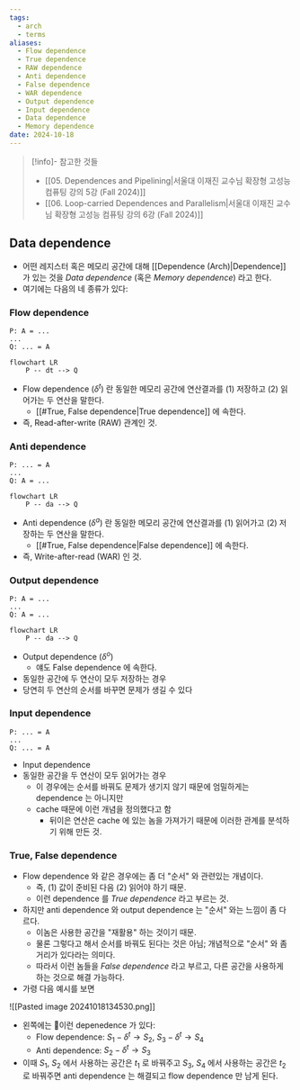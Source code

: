```yaml
---
tags:
  - arch
  - terms
aliases:
  - Flow dependence
  - True dependence
  - RAW dependence
  - Anti dependence
  - False dependence
  - WAR dependence
  - Output dependence
  - Input dependence
  - Data dependence
  - Memory dependence
date: 2024-10-18
---
```

> [!info]- 참고한 것들
> - [[05. Dependences and Pipelining|서울대 이재진 교수님 확장형 고성능 컴퓨팅 강의 5강 (Fall 2024)]]
> - [[06. Loop-carried Dependences and Parallelism|서울대 이재진 교수님 확장형 고성능 컴퓨팅 강의 6강 (Fall 2024)]]

## Data dependence

- 어떤 레지스터 혹은 메모리 공간에 대해 [[Dependence (Arch)|Dependence]] 가 있는 것을 *Data dependence* (혹은 *Memory dependence*) 라고 한다.
- 여기에는 다음의 네 종류가 있다:

### Flow dependence

```
P: A = ...
...
Q: ... = A
```

```mermaid
flowchart LR
	P -- dt --> Q
```

- Flow dependence ($\delta^{t}$) 란 동일한 메모리 공간에 연산결과를 (1) 저장하고 (2) 읽어가는 두 연산을 말한다.
	- [[#True, False dependence|True dependence]] 에 속한다.
- 즉, Read-after-write (RAW) 관계인 것.

### Anti dependence

```
P: ... = A
...
Q: A = ...
```

```mermaid
flowchart LR
	P -- da --> Q
```

- Anti dependence ($\delta^{a}$) 란 동일한 메모리 공간에 연산결과를 (1) 읽어가고 (2) 저장하는 두 연산을 말한다.
	- [[#True, False dependence|False dependence]] 에 속한다.
- 즉, Write-after-read (WAR) 인 것.

### Output dependence

```
P: A = ...
...
Q: A = ...
```

```mermaid
flowchart LR
	P -- da --> Q
```

- Output dependence ($\delta^{o}$)
	- 얘도 False dependence 에 속한다.
- 동일한 공간에 두 연산이 모두 저장하는 경우
- 당연히 두 연산의 순서를 바꾸면 문제가 생길 수 있다

### Input dependence

```
P: ... = A
...
Q: ... = A
```

- Input dependence
- 동일한 공간을 두 연산이 모두 읽어가는 경우
	- 이 경우에는 순서를 바꿔도 문제가 생기지 않기 때문에 엄밀하게는 dependence 는 아니지만
	- cache 때문에 이런 개념을 정의했다고 함
		- 뒤이은 연산은 cache 에 있는 놈을 가져가기 때문에 이러한 관계를 분석하기 위해 만든 것.

### True, False dependence

- Flow dependence 와 같은 경우에는 좀 더 "순서" 와 관련있는 개념이다.
	- 즉, (1) 값이 준비된 다음 (2) 읽어야 하기 때문.
	- 이런 dependence 를 *True dependence* 라고 부르는 것.
- 하지만 anti dependence 와 output dependence 는 "순서" 와는 느낌이 좀 다르다.
	- 이놈은 사용한 공간을 "재활용" 하는 것이기 때문.
	- 물론 그렇다고 해서 순서를 바꿔도 된다는 것은 아님; 개념적으로 "순서" 와 좀 거리가 있다라는 의미다.
	- 따라서 이런 놈들을 *False dependence* 라고 부르고, 다른 공간을 사용하게 하는 것으로 해결 가능하다.
- 가령 다음 예시를 보면

![[Pasted image 20241018134530.png]]

- 왼쪽에는 이런 depenedence 가 있다:
	- Flow dependence: $S_{1} - \delta^{t} \rightarrow S_{2}$, $S_{3} - \delta^{t} \rightarrow S_{4}$
	- Anti dependence: $S_{2} - \delta^{t} \rightarrow S_{3}$
- 이때 $S_{1}$, $S_{2}$ 에서 사용하는 공간은 $t_{1}$ 로 바꿔주고 $S_{3}$, $S_{4}$ 에서 사용하는 공간은 $t_{2}$ 로 바꿔주면 anti dependence 는 해결되고 flow dependence 만 남게 된다.
